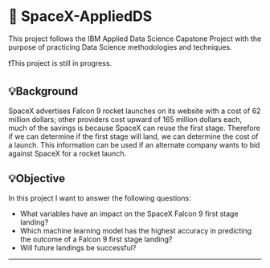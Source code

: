 # 🚀 SpaceX-AppliedDS
This project follows the IBM Applied Data Science Capstone Project with the purpose of practicing Data Science methodologies and techniques. 

❗This project is still in progress.

## 💡Background
SpaceX advertises Falcon 9 rocket launches on its website with a cost of 62 million dollars; other providers cost upward of 165 million dollars each, much of the savings is because SpaceX can reuse the first stage. Therefore if we can determine if the first stage will land, we can determine the cost of a launch. This information can be used if an alternate company wants to bid against SpaceX for a rocket launch.

## 💡Objective 

In this project I want to answer the following questions:
- What variables have an impact on the SpaceX Falcon 9 first stage landing?
- Which machine learning model has the highest accuracy in predicting the outcome of a Falcon 9 first stage landing?
- Will future landings be successful?

***


